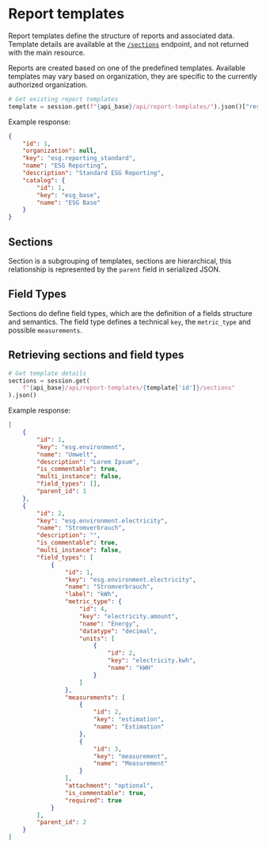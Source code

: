 # Report templates

Report templates define the structure of reports and associated data. Template
details are available at the [`/sections`](https://demo.openesg.de/api/schema/docs/#/report-templates/report_templates_sections_retrieve) <!-- markdownlint-disable-line MD013 -->
endpoint, and not returned with the main resource.

Reports are created based on one of the predefined templates. Available
templates may vary based on organization, they are specific to the currently
authorized organization.

```python
# Get existing report templates
template = session.get(f"{api_base}/api/report-templates/").json()["results"][0]
```

Example response:

```json
{
    "id": 1,
    "organization": null,
    "key": "esg.reporting_standard",
    "name": "ESG Reporting",
    "description": "Standard ESG Reporting",
    "catalog": {
        "id": 1,
        "key": "esg_base",
        "name": "ESG Base"
    }
}
```

## Sections

Section is a subgrouping of templates, sections are hierarchical, this
relationship is represented by the `parent` field in serialized JSON.

## Field Types

Sections do define field types, which are the definition of a fields structure
and semantics. The field type defines a technical `key`, the `metric_type` and
possible `measurements`.

## Retrieving sections and field types

```python
# Get template details
sections = session.get(
    f"{api_base}/api/report-templates/{template['id']}/sections"
).json()
```

Example response:

```json
[
    {
        "id": 1,
        "key": "esg.environment",
        "name": "Umwelt",
        "description": "Lorem Ipsum",
        "is_commentable": true,
        "multi_instance": false,
        "field_types": [],
        "parent_id": 1
    },
    {
        "id": 2,
        "key": "esg.environment.electricity",
        "name": "Stromverbrauch",
        "description": "",
        "is_commentable": true,
        "multi_instance": false,
        "field_types": [
            {
                "id": 1,
                "key": "esg.environment.electricity",
                "name": "Stromverbrauch",
                "label": "kWh",
                "metric_type": {
                    "id": 4,
                    "key": "electricity.amount",
                    "name": "Energy",
                    "datatype": "decimal",
                    "units": [
                        {
                            "id": 2,
                            "key": "electricity.kwh",
                            "name": "kWH"
                        }
                    ]
                },
                "measurements": [
                    {
                        "id": 2,
                        "key": "estimation",
                        "name": "Estimation"
                    },
                    {
                        "id": 3,
                        "key": "measurement",
                        "name": "Measurement"
                    }
                ],
                "attachment": "optional",
                "is_commentable": true,
                "required": true
            }
        ],
        "parent_id": 2
    }
]
```
